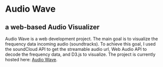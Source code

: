 # Audio Wave 
## a web-based Audio Visualizer 
Audio Wave is a web development project. The main goal is to visualize the frequency data incoming audio (soundtracks). To achieve this goal, I used the soundCloud API to get the streamable audio url, Web Audio API to decode the frequency data, and D3.js to visualize.   The project is currently hosted here: [Audio Wave](http://xt405.nyuad.im/Mashups/Audio_Wave/). 
